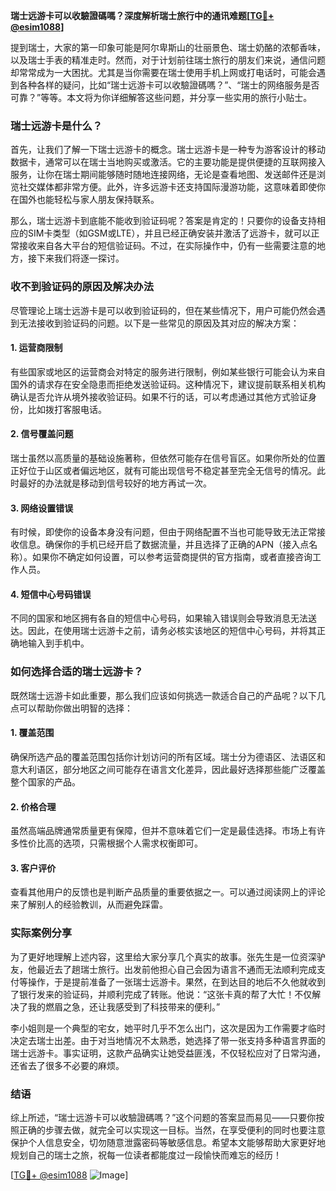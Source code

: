 **瑞士远游卡可以收驗證碼嗎？深度解析瑞士旅行中的通讯难题[[TG💪+ @esim1088](https://t.me/s/esim1088)]**

提到瑞士，大家的第一印象可能是阿尔卑斯山的壮丽景色、瑞士奶酪的浓郁香味，以及瑞士手表的精准走时。然而，对于计划前往瑞士旅行的朋友们来说，通信问题却常常成为一大困扰。尤其是当你需要在瑞士使用手机上网或打电话时，可能会遇到各种各样的疑问，比如“瑞士远游卡可以收驗證碼嗎？”、“瑞士的网络服务是否可靠？”等等。本文将为你详细解答这些问题，并分享一些实用的旅行小贴士。

### 瑞士远游卡是什么？

首先，让我们了解一下瑞士远游卡的概念。瑞士远游卡是一种专为游客设计的移动数据卡，通常可以在瑞士当地购买或激活。它的主要功能是提供便捷的互联网接入服务，让你在瑞士期间能够随时随地连接网络，无论是查看地图、发送邮件还是浏览社交媒体都非常方便。此外，许多远游卡还支持国际漫游功能，这意味着即使你在国外也能轻松与家人朋友保持联系。

那么，瑞士远游卡到底能不能收到验证码呢？答案是肯定的！只要你的设备支持相应的SIM卡类型（如GSM或LTE），并且已经正确安装并激活了远游卡，就可以正常接收来自各大平台的短信验证码。不过，在实际操作中，仍有一些需要注意的地方，接下来我们将逐一探讨。

### 收不到验证码的原因及解决办法

尽管理论上瑞士远游卡是可以收到验证码的，但在某些情况下，用户可能仍然会遇到无法接收到验证码的问题。以下是一些常见的原因及其对应的解决方案：

#### 1. **运营商限制**
有些国家或地区的运营商会对特定的服务进行限制，例如某些银行可能会认为来自国外的请求存在安全隐患而拒绝发送验证码。这种情况下，建议提前联系相关机构确认是否允许从境外接收验证码。如果不行的话，可以考虑通过其他方式验证身份，比如拨打客服电话。

#### 2. **信号覆盖问题**
瑞士虽然以高质量的基础设施著称，但依然可能存在信号盲区。如果你所处的位置正好位于山区或者偏远地区，就有可能出现信号不稳定甚至完全无信号的情况。此时最好的办法就是移动到信号较好的地方再试一次。

#### 3. **网络设置错误**
有时候，即使你的设备本身没有问题，但由于网络配置不当也可能导致无法正常接收信息。确保你的手机已经开启了数据流量，并且选择了正确的APN（接入点名称）。如果你不确定如何设置，可以参考运营商提供的官方指南，或者直接咨询工作人员。

#### 4. **短信中心号码错误**
不同的国家和地区拥有各自的短信中心号码，如果输入错误则会导致消息无法送达。因此，在使用瑞士远游卡之前，请务必核实该地区的短信中心号码，并将其正确地输入到手机中。

### 如何选择合适的瑞士远游卡？

既然瑞士远游卡如此重要，那么我们应该如何挑选一款适合自己的产品呢？以下几点可以帮助你做出明智的选择：

#### 1. **覆盖范围**
确保所选产品的覆盖范围包括你计划访问的所有区域。瑞士分为德语区、法语区和意大利语区，部分地区之间可能存在语言文化差异，因此最好选择那些能广泛覆盖整个国家的产品。

#### 2. **价格合理**
虽然高端品牌通常质量更有保障，但并不意味着它们一定是最佳选择。市场上有许多性价比高的选项，只需根据个人需求权衡即可。

#### 3. **客户评价**
查看其他用户的反馈也是判断产品质量的重要依据之一。可以通过阅读网上的评论来了解别人的经验教训，从而避免踩雷。

### 实际案例分享

为了更好地理解上述内容，这里给大家分享几个真实的故事。张先生是一位资深驴友，他最近去了趟瑞士旅行。出发前他担心自己会因为语言不通而无法顺利完成支付等操作，于是提前准备了一张瑞士远游卡。果然，在到达目的地后不久他就收到了银行发来的验证码，并顺利完成了转账。他说：“这张卡真的帮了大忙！不仅解决了我的燃眉之急，还让我感受到了科技带来的便利。”

李小姐则是一个典型的宅女，她平时几乎不怎么出门，这次是因为工作需要才临时决定去瑞士出差。由于对当地情况不太熟悉，她选择了带一张支持多种语言界面的瑞士远游卡。事实证明，这款产品确实让她受益匪浅，不仅轻松应对了日常沟通，还省去了很多不必要的麻烦。

### 结语

综上所述，“瑞士远游卡可以收驗證碼嗎？”这个问题的答案显而易见——只要你按照正确的步骤去做，就完全可以实现这一目标。当然，在享受便利的同时也要注意保护个人信息安全，切勿随意泄露密码等敏感信息。希望本文能够帮助大家更好地规划自己的瑞士之旅，祝每一位读者都能度过一段愉快而难忘的经历！

[[TG💪+ @esim1088](https://t.me/s/esim1088) ![Image](https://i.postimg.cc/4NQfJmqS/Snipaste-2025-05-13-00-14-12.png)]
